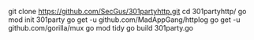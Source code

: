 git clone https://github.com/SecGus/301partyhttp.git
cd 301partyhttp/
go mod init 301party
go get -u github.com/MadAppGang/httplog
go get -u github.com/gorilla/mux
go mod tidy
go build 301party.go
